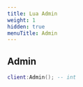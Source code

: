 ```yaml
---
title: Lua Admin
weight: 1
hidden: true
menuTitle: Admin
---
```

## Admin
```lua
client:Admin(); -- int
```